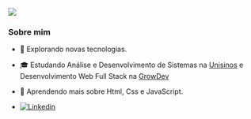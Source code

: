 ![](https://komarev.com/ghpvc/?username=iuricode&color=006bed)

<h3>Sobre mim</h3>

- 🤔 Explorando novas tecnologias.
- 🎓 Estudando Análise e Desenvolvimento de Sistemas na <a href="https://www.unisinos.br/">Unisinos</a> e Desenvolvimento Web Full Stack na <a href="https://www.growdev.com.br/">GrowDev</a>
- 🌱 Aprendendo mais sobre Html, Css e JavaScript.

- [![Linkedin](https://img.shields.io/badge/-username-blue?style=flat-square&logo=Linkedin&logoColor=white&link=LINK-DO-SEU-LINKEDIN)](www.linkedin.com/in/gustavo-provin-de-melo)
